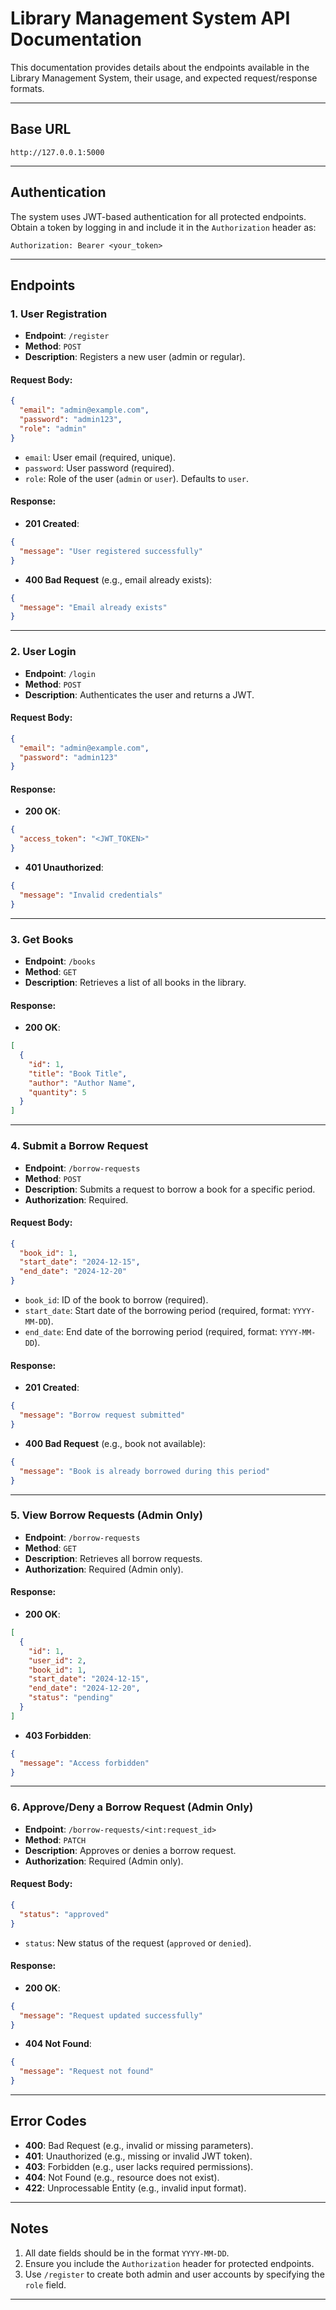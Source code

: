 # Library Management System API Documentation

This documentation provides details about the endpoints available in the Library Management System, their usage, and expected request/response formats.

---

## **Base URL**
`http://127.0.0.1:5000`

---

## **Authentication**
The system uses JWT-based authentication for all protected endpoints. Obtain a token by logging in and include it in the `Authorization` header as:

```
Authorization: Bearer <your_token>
```

---

## **Endpoints**

### **1. User Registration**
- **Endpoint**: `/register`
- **Method**: `POST`
- **Description**: Registers a new user (admin or regular).

#### Request Body:
```json
{
  "email": "admin@example.com",
  "password": "admin123",
  "role": "admin"
}
```
- `email`: User email (required, unique).
- `password`: User password (required).
- `role`: Role of the user (`admin` or `user`). Defaults to `user`.

#### Response:
- **201 Created**:
```json
{
  "message": "User registered successfully"
}
```
- **400 Bad Request** (e.g., email already exists):
```json
{
  "message": "Email already exists"
}
```

---

### **2. User Login**
- **Endpoint**: `/login`
- **Method**: `POST`
- **Description**: Authenticates the user and returns a JWT.

#### Request Body:
```json
{
  "email": "admin@example.com",
  "password": "admin123"
}
```

#### Response:
- **200 OK**:
```json
{
  "access_token": "<JWT_TOKEN>"
}
```
- **401 Unauthorized**:
```json
{
  "message": "Invalid credentials"
}
```

---

### **3. Get Books**
- **Endpoint**: `/books`
- **Method**: `GET`
- **Description**: Retrieves a list of all books in the library.

#### Response:
- **200 OK**:
```json
[
  {
    "id": 1,
    "title": "Book Title",
    "author": "Author Name",
    "quantity": 5
  }
]
```

---

### **4. Submit a Borrow Request**
- **Endpoint**: `/borrow-requests`
- **Method**: `POST`
- **Description**: Submits a request to borrow a book for a specific period.
- **Authorization**: Required.

#### Request Body:
```json
{
  "book_id": 1,
  "start_date": "2024-12-15",
  "end_date": "2024-12-20"
}
```
- `book_id`: ID of the book to borrow (required).
- `start_date`: Start date of the borrowing period (required, format: `YYYY-MM-DD`).
- `end_date`: End date of the borrowing period (required, format: `YYYY-MM-DD`).

#### Response:
- **201 Created**:
```json
{
  "message": "Borrow request submitted"
}
```
- **400 Bad Request** (e.g., book not available):
```json
{
  "message": "Book is already borrowed during this period"
}
```

---

### **5. View Borrow Requests (Admin Only)**
- **Endpoint**: `/borrow-requests`
- **Method**: `GET`
- **Description**: Retrieves all borrow requests.
- **Authorization**: Required (Admin only).

#### Response:
- **200 OK**:
```json
[
  {
    "id": 1,
    "user_id": 2,
    "book_id": 1,
    "start_date": "2024-12-15",
    "end_date": "2024-12-20",
    "status": "pending"
  }
]
```
- **403 Forbidden**:
```json
{
  "message": "Access forbidden"
}
```

---

### **6. Approve/Deny a Borrow Request (Admin Only)**
- **Endpoint**: `/borrow-requests/<int:request_id>`
- **Method**: `PATCH`
- **Description**: Approves or denies a borrow request.
- **Authorization**: Required (Admin only).

#### Request Body:
```json
{
  "status": "approved"
}
```
- `status`: New status of the request (`approved` or `denied`).

#### Response:
- **200 OK**:
```json
{
  "message": "Request updated successfully"
}
```
- **404 Not Found**:
```json
{
  "message": "Request not found"
}
```

---

## **Error Codes**
- **400**: Bad Request (e.g., invalid or missing parameters).
- **401**: Unauthorized (e.g., missing or invalid JWT token).
- **403**: Forbidden (e.g., user lacks required permissions).
- **404**: Not Found (e.g., resource does not exist).
- **422**: Unprocessable Entity (e.g., invalid input format).

---

## **Notes**
1. All date fields should be in the format `YYYY-MM-DD`.
2. Ensure you include the `Authorization` header for protected endpoints.
3. Use `/register` to create both admin and user accounts by specifying the `role` field.

---


